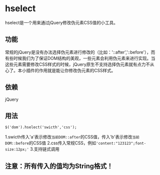# hselect
hselect是一个用来通过jQuery修改伪元素CSS值的小工具。

## 功能
常规的jQuery是没有办法选择伪元素进行修改的（比如：'::after','::before'），而有些时候我们为了保证DOM结构的美观，一些元素会利用伪元素来进行实现。当这些元素需要修改CSS样式的时候，jQuery原生不支持选择伪元素就有点力不从心了。本小插件的作用就是能让你修改伪元素的CSS样式。

## 依赖
jQuery

## 用法
`$('dom').hselect('swicth','css');`

1.swicth传入'a'表示修改`当前DOM::after`的CSS值，传入'b'表示修改`当前DOM::before`的CSS值
2.css传入常规CSS，例如`'content:"123123";font-size:12px;'`
3.支持链式调用

## 注意：所有传入的值均为String格式！
